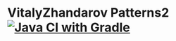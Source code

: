 # VitalyZhandarov Patterns2 [![Java CI with Gradle](https://github.com/VitalyZhandarov/Patterns2/actions/workflows/gradle.yml/badge.svg?branch=main)](https://github.com/VitalyZhandarov/Patterns2/actions/workflows/gradle.yml)
